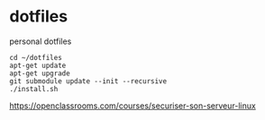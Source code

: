 # dotfiles

personal dotfiles

```
cd ~/dotfiles
apt-get update
apt-get upgrade
git submodule update --init --recursive
./install.sh
```


https://openclassrooms.com/courses/securiser-son-serveur-linux
